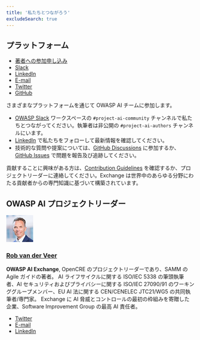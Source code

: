 ```yaml
---
title: '私たちとつながろう'
excludeSearch: true
---
```



## プラットフォーム
<!-- {{< cards >}} -->
- [著者への参加申し込み](https://forms.gle/XwEEK52y4iZQChuJ6)    <!-- {{< small-card link="https://forms.gle/XwEEK52y4iZQChuJ6" title="著者への参加申し込み" icon="login" >}} -->
- [Slack](https://owasp.org/slack/invite)    <!-- {{< small-card link="https://owasp.org/slack/invite" title="Slack" icon="slack-big" >}} -->
- [LinkedIn](https://www.linkedin.com/company/owasp-ai-exchange/)    <!-- {{< small-card link="https://www.linkedin.com/company/owasp-ai-exchange/" title="LinkedIn" icon="linkedin" >}} -->
- [E-mail](mailto:rob.vanderveer@owasp.org)    <!-- {{< small-card link="mailto:rob.vanderveer@owasp.org" title="E-mail" icon="mail">}} -->
- [Twitter](https://twitter.com/owasp)    <!-- {{< small-card link="https://twitter.com/owasp" title="Twitter" icon="x-twitter" >}} -->
- [GitHub](https://github.com/OWASP/www-project-ai-security-and-privacy-guide/discussions)    <!-- {{< small-card link="https://github.com/OWASP/www-project-ai-security-and-privacy-guide/discussions" title="GitHub" icon="github" >}} -->
<!-- {{< /cards >}} -->

さまざまなプラットフォームを通じて OWASP AI チームに参加します。

- [OWASP Slack](https://owasp.org/slack/invite) ワークスペースの `#project-ai-community` チャンネルで私たちとつながってください。執筆者は非公開の `#project-ai-authors` チャンネルにいます。
- [LinkedIn](https://www.linkedin.com/company/owasp-ai-exchange/ "OWASP AI Exchange LinkedIn") で私たちをフォローして最新情報を確認してください。
- 技術的な質問や提案については、[GitHub Discussions](https://github.com/OWASP/www-project-ai-security-and-privacy-guide/discussions) に参加するか、[GitHub Issues](https://github.com/OWASP/www-project-ai-security-and-privacy-guide/issues) で問題を報告及び追跡してください。

貢献することに興味がある方は、[Contribution Guidelines](contribute.md) を確認するか、プロジェクトリーダーに連絡してください。Exchange は世界中のあらゆる分野にわたる貢献者からの専門知識に基づいて構築されています。

## OWASP AI プロジェクトリーダー <a name="owasp-ai-project-leader"></a>

<img src="https://github.com/OWASP/www-project-ai-security-and-privacy-guide/blob/main/content/ai_exchange/static/images/rob_van_der_veer.jpeg?raw=true"> <!-- {{< image-left src="/images/rob_van_der_veer.jpeg" alt="Image description" width="auto" height="150px" >}} -->

### [Rob van der Veer](https://robvanderveer.com)

**OWASP AI Exchange**, OpenCRE のプロジェクトリーダーであり、SAMM の Agile ガイドの著者。
AI ライフサイクルに関する ISO/IEC 5338 の筆頭執筆者、AI セキュリティおよびプライバシーに関する ISO/IEC 27090/91 のワーキンググループメンバー、EU AI 法に関する CEN/CENELEC JTC21/WG5 の共同執筆者/専門家。
Exchange に AI 脅威とコントロールの最初の枠組みを寄贈した企業、Software Improvement Group の最高 AI 責任者。

- [Twitter](https://twitter.com/robvanderveer "Twitter") <!-- {{< icon "x-twitter" >}} [Twitter](https://twitter.com/robvanderveer "Twitter") -->
- [E-mail](mailto:rob.vanderveer@owasp.org "E-mail") <!-- {{< icon "mail" >}} [E-mail](mailto:rob.vanderveer@owasp.org "E-mail") -->
- [LinkedIn](https://www.linkedin.com/in/robvanderveer "LinkedIn") <!-- {{< icon "linkedin" >}} [LinkedIn](https://www.linkedin.com/in/robvanderveer "LinkedIn") -->
